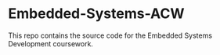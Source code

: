 # Embedded-Systems-ACW
This repo contains the source code for the Embedded Systems Development coursework.
